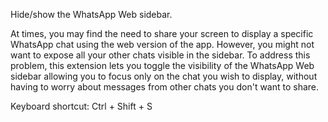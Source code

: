 Hide/show the WhatsApp Web sidebar.

At times, you may find the need to share your screen to display a specific WhatsApp chat using the web version of the app. However, you might not want to expose all your other chats visible in the sidebar. To address this problem, this extension lets you toggle the visibility of the WhatsApp Web sidebar allowing you to focus only on the chat you wish to display, without having to worry about messages from other chats you don't want to share.

Keyboard shortcut: Ctrl + Shift + S
